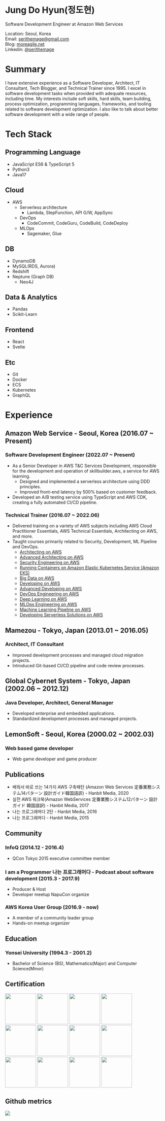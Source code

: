 <h1>Jung Do Hyun(정도현)</h1>

Software Development Engineer at Amazon Web Services    

Location: Seoul, Korea    
Email: [serithemage@gmail.com](mailto://serithemage@gmail.com)    
Blog: [moreagile.net](https://moreagile.net)   
Linkedin: [@serithemage](https://www.linkedin.com/in/jung-dohyun-b66b8262/)

# Summary
I have extensive experience as a Software Developer, Architect, IT Consultant, Tech Blogger, and Technical Trainer since 1995. I excel in software development tasks when provided with adequate resources, including time. My interests include soft skills, hard skills, team building, process optimization, programming languages, frameworks, and tooling related to software development optimization.
I also like to talk about better software development with a wide range of people.

# Tech Stack 
## Programming Language
- JavaScript ES6 & TypeScript 5
- Python3
- Java17
## Cloud
- AWS
  - Serverless architecture
    - Lambda, StepFunction, API G/W, AppSync
  - DevOps
    - CodeCommit, CodeGuru, CodeBuild, CodeDeploy
  - MLOps
    - Sagemaker, Glue

## DB
- DynamoDB  
- MySQL(RDS, Aurora)
- Redshift
- Neptune (Graph DB)
  - Neo4J
## Data & Analytics
- Pandas
- Scikit-Learn
## Frontend
- React
- Svelte
## Etc
- Git
- Docker
- ECS
- Kubernetes
- GraphQL

# Experience 

## Amazon Web Service - Seoul, Korea (2016.07 ~ Present)
### Software Development Engineer (2022.07 ~ Present)
- As a Senior Developer in AWS T&C Services Development, responsible for the development and operation of skillbuilder.aws, a service for AWS learning.
  - Designed and implemented a serverless architecture using DDD principles.
  - Improved front-end latency by 500% based on customer feedback.
- Developed an A/B testing service using TypeScript and AWS CDK, creating a fully automated CI/CD pipeline.

### Technical Trainer (2016.07 ~ 2022.06)
- Delivered training on a variety of AWS subjects including AWS Cloud Practitioner Essentials, AWS Technical Essentials, Architecting on AWS, and more.
- Taught courses primarily related to Security, Development, ML Pipeline and DevOps.
  - [Architecting on AWS](https://aws.amazon.com/ko/training/classroom/architecting-on-aws/?ct=sec&sec=rolesol)
  - [Advanced Architecting on AWS](https://aws.amazon.com/ko/training/classroom/advanced-architecting-aws/?ct=sec&sec=rolesol)
  - [Security Engineering on AWS](https://aws.amazon.com/ko/training/classroom/security-engineering-on-aws/)
  - [Running Containers on Amazon Elastic Kubernetes Service (Amazon EKS)](https://aws.amazon.com/ko/training/classroom/running-containers-on-amazon-elastic-kubernetes-service-amazon-eks/?ct=sec&sec=rolesol)
  - [Big Data on AWS](https://aws.amazon.com/ko/training/classroom/big-data-on-aws/?ct=sec&sec=rolesol)
  - [Developing on AWS](https://aws.amazon.com/ko/training/classroom/developing-on-aws/?ct=sec&sec=rolesol)
  - [Advanced Developing on AWS](https://aws.amazon.com/ko/training/classroom/advanced-developing-on-aws/?ct=sec&sec=rolesol)
  - [DevOps Engineering on AWS](https://aws.amazon.com/ko/training/classroom/devops-engineering-on-aws/?ct=sec&sec=rolesol)
  - [Deep Learning on AWS](https://aws.amazon.com/ko/training/classroom/deep-learning-on-aws/?ct=sec&sec=rolesol)
  - [MLOps Engineering on AWS](https://aws.amazon.com/ko/training/classroom/mlops-engineering-on-aws/?ct=sec&sec=rolesol)
  - [Machine Learning Pipeline on AWS](https://aws.amazon.com/ko/training/classroom/the-machine-learning-pipeline-on-aws/?ct=sec&sec=rolesol)
  - [Developing Serverless Solutions on AWS](https://aws.amazon.com/ko/training/classroom/developing-serverless-solutions-on-aws/?ct=sec&sec=rolesol)

## Mamezou - Tokyo, Japan (2013.01 ~ 2016.05)
### Architect, IT Consultant 
- Improved development processes and managed cloud migration projects.
- Introduced Git-based CI/CD pipeline and code review processes.

## Global Cybernet System - Tokyo, Japan (2002.06 ~ 2012.12)
### Java Developer, Architect, General Manager
- Developed enterprise and embedded applications.
- Standardized development processes and managed projects.

## LemonSoft - Seoul, Korea (2000.02 ~ 2002.03)
### Web based game developer
- Web game developer and game producer

## Publications
- 배워서 바로 쓰는 14가지 AWS 구축패턴 (Amazon Web Services 定番業務システム14パターン 設計ガイド韓国語訳) - Hanbit Media, 2020
- 실전 AWS 워크북(Amazon WebServices 定番業務システム12パターン 設計ガイド 韓国語訳) - Hanbit Media, 2017
- 나는 프로그래머다 2탄 - Hanbit Media, 2016
- 나는 프로그래머다 - Hanbit Media, 2015

## Community
### InfoQ (2014.12 - 2016.4)
- QCon Tokyo 2015 executive committee member

### I am a Programmer 나는 프로그래머다 - Podcast about software development (2015.3 - 2017.9)
- Producer & Host
- Developer meetup NapuCon organize


### AWS Korea User Group (2016.9 - now)
- A member of a community leader group
- Hands-on meetup organizer


## Education
### Yonsei University (1994.3 - 2001.2)
- Bachelor of Science (BS), Mathematics(Major) and Computer Science(Minor)


## Certification 

<a href="https://www.credly.com/badges/518a5fb5-ce5a-4011-922c-8a41dd12a42c/public_url"><img src="https://images.credly.com/size/220x220/images/6430efe4-0ac0-4df6-8f1b-9559d8fcdf27/image.png" width="100"/></a>
<a href="https://www.credly.com/badges/c9a169db-269b-4f6a-a112-b720eab42037/public_url"><img src="https://images.credly.com/size/220x220/images/f0d3fbb9-bfa7-4017-9989-7bde8eaf42b1/image.png" width="100"></a>
<a href="https://www.credly.com/badges/08e2e94c-60a6-425a-83d5-9f432b9dfdc4/public_url"><img src="https://images.credly.com/size/220x220/images/b9feab85-1a43-4f6c-99a5-631b88d5461b/image.png" width="100"></a>
<a href="https://www.credly.com/badges/52c1c7d9-3d9b-4601-8d78-8d0c037f7fba/public_url"><img src="https://images.credly.com/size/220x220/images/885d38e4-55c0-4c35-b4ed-694e2b26be6c/image.png" width="100"></a>
<a href="https://www.credly.com/badges/b615cff7-8857-4362-9052-3b21464dc72b/public_url"><img src="https://images.credly.com/size/220x220/images/2d84e428-9078-49b6-a804-13c15383d0de/image.png" width="100"></a>
<a href="https://www.credly.com/badges/40f1e33f-941e-44ae-aee8-569b0fc2d748/public_url"><img src="https://images.credly.com/size/220x220/images/6a23d249-d0c4-4bfb-9920-f7f6700c283e/image.png" width="100"></a>
<a href="https://www.credly.com/badges/e513e49b-ac5f-43ce-bb86-6ab2cf537fcc/public_url"><img src="https://images.credly.com/size/220x220/images/bd31ef42-d460-493e-8503-39592aaf0458/image.png" width="100"></a>
<a href="https://www.credly.com/badges/2a84e5a1-3551-4b43-908a-a11d088095b5/public_url"><img src="https://images.credly.com/size/220x220/images/778bde6c-ad1c-4312-ac33-2fa40d50a147/image.png" width="100"></a>
<a href="https://www.credly.com/badges/eee1bd1e-ac06-4fb1-9c0b-c19d69b24ef5/public_url"><img src="https://images.credly.com/size/220x220/images/1e4003a1-ffd4-4eb9-a9da-e14f486255d9/image.png" width="100"></a>
<a href="https://www.credly.com/badges/dba4c361-838b-4398-a7b3-9c8794e789cb/public_url"><img src="https://images.credly.com/size/220x220/images/53acdae5-d69f-4dda-b650-d02ed7a50dd7/image.png" width="100"></a>
<a href="https://www.credly.com/badges/50b573e4-a7b0-4f62-9331-039c8b42418a/public_url"><img src="https://images.credly.com/size/220x220/images/00634f82-b07f-4bbd-a6bb-53de397fc3a6/image.png" width="100"></a>
<a href="https://www.credly.com/badges/cb8638dd-ec89-4836-9f56-b0c6055ddec4/public_url"><img src="https://images.credly.com/size/220x220/images/0e284c3f-5164-4b21-8660-0d84737941bc/image.png" width="100"></a>

## Github metrics
![](github-metrics.svg)
